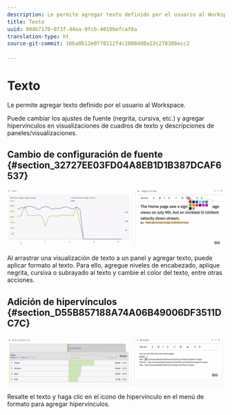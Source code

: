 ```yaml
---
description: Le permite agregar texto definido por el usuario al Workspace.
title: Texto
uuid: 904b7170-073f-44ea-9fcb-4019befcaf8a
translation-type: ht
source-git-commit: 16ba0b12e0f70112f4c10804d0a13c278388ecc2

---
```



# Texto

Le permite agregar texto definido por el usuario al Workspace.

Puede cambiar los ajustes de fuente (negrita, cursiva, etc.) y agregar hipervínculos en visualizaciones de cuadros de texto y descripciones de paneles/visualizaciones.

## Cambio de configuración de fuente {#section_32727EE03FD04A8EB1D1B387DCAF6537}

![](assets/rich-text1.png)

Al arrastrar una visualización de texto a un panel y agregar texto, puede aplicar formato al texto. Para ello, agregue niveles de encabezado, aplique negrita, cursiva o subrayado al texto y cambie el color del texto, entre otras acciones.

## Adición de hipervínculos {#section_D55B857188A74A06B49006DF3511DC7C}

![](assets/rich-text2.png)

Resalte el texto y haga clic en el icono de hipervínculo en el menú de formato para agregar hipervínculos.
